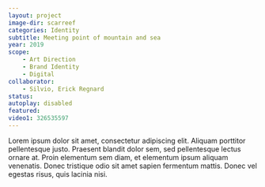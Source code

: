 ```yaml
---
layout: project
image-dir: scarreef
categories: Identity
subtitle: Meeting point of mountain and sea
year: 2019
scope: 
    - Art Direction
    - Brand Identity
    - Digital
collaborator: 
    - Silvio, Erick Regnard
status:
autoplay: disabled
featured:
video1: 326535597
---
```


Lorem ipsum dolor sit amet, consectetur adipiscing elit. Aliquam porttitor pellentesque justo. Praesent blandit dolor sem, sed pellentesque lectus ornare at. Proin elementum sem diam, et elementum ipsum aliquam venenatis. Donec tristique odio sit amet sapien fermentum mattis. Donec vel egestas risus, quis lacinia nisi.